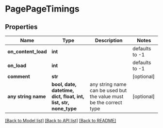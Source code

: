 # PagePageTimings


## Properties
Name | Type | Description | Notes
------------ | ------------- | ------------- | -------------
**on_content_load** | **int** |  | defaults to -1
**on_load** | **int** |  | defaults to -1
**comment** | **str** |  | [optional] 
**any string name** | **bool, date, datetime, dict, float, int, list, str, none_type** | any string name can be used but the value must be the correct type | [optional]

[[Back to Model list]](../README.md#documentation-for-models) [[Back to API list]](../README.md#documentation-for-api-endpoints) [[Back to README]](../README.md)



